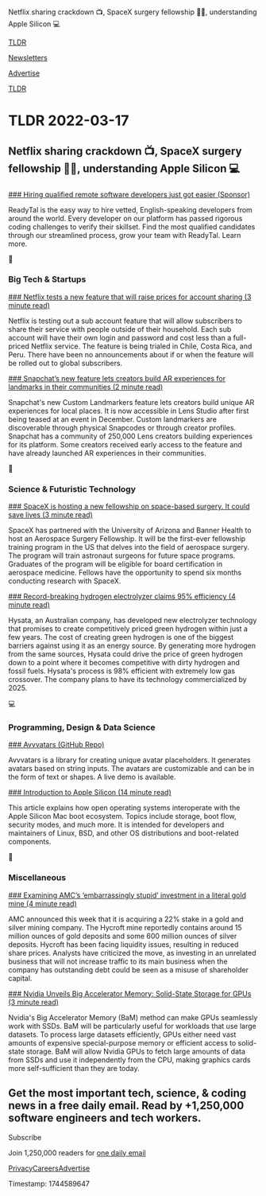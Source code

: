 Netflix sharing crackdown 📺, SpaceX surgery fellowship 👨‍⚕️, understanding Apple Silicon 💻

[TLDR](/)

[Newsletters](/newsletters)

[Advertise](https://advertise.tldr.tech/)

[TLDR](/)

# TLDR 2022-03-17

## Netflix sharing crackdown 📺, SpaceX surgery fellowship 👨‍⚕️, understanding Apple Silicon 💻

### 

[### Hiring qualified remote software developers just got easier (Sponsor)](https://www.readytal.com/ready/hire-top-developers-tldr)

ReadyTal is the easy way to hire vetted, English-speaking developers from around the world. Every developer on our platform has passed rigorous coding challenges to verify their skillset. Find the most qualified candidates through our streamlined process, grow your team with ReadyTal. Learn more.

📱

### Big Tech & Startups

[### Netflix tests a new feature that will raise prices for account sharing (3 minute read)](https://techcrunch.com/2022/03/16/netflix-tests-a-new-feature-that-will-raise-prices-for-account-sharing/?utm_source=tldrnewsletter)

Netflix is testing out a sub account feature that will allow subscribers to share their service with people outside of their household. Each sub account will have their own login and password and cost less than a full-priced Netflix service. The feature is being trialed in Chile, Costa Rica, and Peru. There have been no announcements about if or when the feature will be rolled out to global subscribers.

[### Snapchat’s new feature lets creators build AR experiences for landmarks in their communities (2 minute read)](https://techcrunch.com/2022/03/16/snapchats-custom-landmarkers-feature-lets-creators-build-ar-experiences-in-their-communities/?utm_source=tldrnewsletter)

Snapchat's new Custom Landmarkers feature lets creators build unique AR experiences for local places. It is now accessible in Lens Studio after first being teased at an event in December. Custom landmarkers are discoverable through physical Snapcodes or through creator profiles. Snapchat has a community of 250,000 Lens creators building experiences for its platform. Some creators received early access to the feature and have already launched AR experiences in their communities.

🚀

### Science & Futuristic Technology

[### SpaceX is hosting a new fellowship on space-based surgery. It could save lives (3 minute read)](https://interestingengineering.com/spacex-is-hosting-a-new-fellowship-on-space-based-surgery-it-could-save-lives?utm_source=tldrnewsletter)

SpaceX has partnered with the University of Arizona and Banner Health to host an Aerospace Surgery Fellowship. It will be the first-ever fellowship training program in the US that delves into the field of aerospace surgery. The program will train astronaut surgeons for future space programs. Graduates of the program will be eligible for board certification in aerospace medicine. Fellows have the opportunity to spend six months conducting research with SpaceX.

[### Record-breaking hydrogen electrolyzer claims 95% efficiency (4 minute read)](https://newatlas.com/energy/hysata-efficient-hydrogen-electrolysis/?utm_source=tldrnewsletter)

Hysata, an Australian company, has developed new electrolyzer technology that promises to create competitively priced green hydrogen within just a few years. The cost of creating green hydrogen is one of the biggest barriers against using it as an energy source. By generating more hydrogen from the same sources, Hysata could drive the price of green hydrogen down to a point where it becomes competitive with dirty hydrogen and fossil fuels. Hysata's process is 98% efficient with extremely low gas crossover. The company plans to have its technology commercialized by 2025.

💻

### Programming, Design & Data Science

[### Avvvatars (GitHub Repo)](https://github.com/nusu/avvvatars?utm_source=tldrnewsletter)

Avvvatars is a library for creating unique avatar placeholders. It generates avatars based on string inputs. The avatars are customizable and can be in the form of text or shapes. A live demo is available.

[### Introduction to Apple Silicon (14 minute read)](https://github.com/asahilinux/docs/wiki/introduction-to-apple-silicon?utm_source=tldrnewsletter)

This article explains how open operating systems interoperate with the Apple Silicon Mac boot ecosystem. Topics include storage, boot flow, security modes, and much more. It is intended for developers and maintainers of Linux, BSD, and other OS distributions and boot-related components.

🎁

### Miscellaneous

[### Examining AMC’s ‘embarrassingly stupid’ investment in a literal gold mine (4 minute read)](https://www.theverge.com/2022/3/16/22981454/amc-gold-mine-investment-memestock-adam-aron?utm_source=tldrnewsletter)

AMC announced this week that it is acquiring a 22% stake in a gold and silver mining company. The Hycroft mine reportedly contains around 15 million ounces of gold deposits and some 600 million ounces of silver deposits. Hycroft has been facing liquidity issues, resulting in reduced share prices. Analysts have criticized the move, as investing in an unrelated business that will not increase traffic to its main business when the company has outstanding debt could be seen as a misuse of shareholder capital.

[### Nvidia Unveils Big Accelerator Memory: Solid-State Storage for GPUs (3 minute read)](https://www.tomshardware.com/news/nvidia-unveils-big-accelerator-memory-solid-state-storage-for-gpus?utm_source=tldrnewsletter)

Nvidia's Big Accelerator Memory (BaM) method can make GPUs seamlessly work with SSDs. BaM will be particularly useful for workloads that use large datasets. To process large datasets efficiently, GPUs either need vast amounts of expensive special-purpose memory or efficient access to solid-state storage. BaM will allow Nvidia GPUs to fetch large amounts of data from SSDs and use it independently from the CPU, making graphics cards more self-sufficient than they are today.

## Get the most important tech, science, & coding news in a free daily email. Read by +1,250,000 software engineers and tech workers.

Subscribe

Join 1,250,000 readers for [one daily email](/api/latest/tech)

[Privacy](/privacy)[Careers](https://jobs.ashbyhq.com/tldr.tech)[Advertise](/tech/advertise)

Timestamp: 1744589647